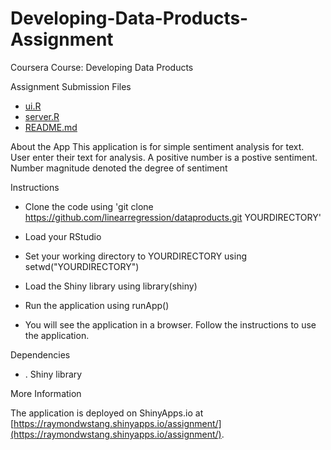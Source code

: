 Developing-Data-Products-Assignment
===================================

Coursera Course: Developing Data Products

Assignment Submission Files
- [ui.R](https://github.com/linearregression/dataproducts-slidify/blob/master/ui.R)
- [server.R](https://github.com/linearregression/dataproducts-slidify/blob/master/server.R)
- [README.md](https://github.com/linearregression/dataproducts-slidify/blob/master/README.md)

About the App
This application is for simple sentiment analysis for text. User enter their text for analysis. A positive number is a postive sentiment. Number magnitude denoted the degree 
of sentiment


Instructions

* Clone the code using 'git clone https://github.com/linearregression/dataproducts.git YOURDIRECTORY'

* Load your RStudio

* Set your working directory to YOURDIRECTORY using setwd("YOURDIRECTORY")

* Load the Shiny library using library(shiny)

* Run the application using runApp()

* You will see the application in a browser. Follow the instructions to use the application.

Dependencies

* . Shiny library

More Information

The application is deployed on ShinyApps.io at [https://raymondwstang.shinyapps.io/assignment/](https://raymondwstang.shinyapps.io/assignment/).
